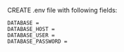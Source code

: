 CREATE .env file with following fields:

```
DATABASE =
DATABASE_HOST =
DATABASE_USER =
DATABASE_PASSWORD =
```
